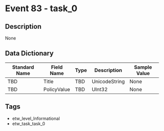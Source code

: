 # Event 83 - task_0

## Description
None

## Data Dictionary
|Standard Name|Field Name|Type|Description|Sample Value|
|---|---|---|---|---|
|TBD|Title|TBD|UnicodeString|None|None|
|TBD|PolicyValue|TBD|UInt32|None|None|

## Tags
* etw_level_Informational
* etw_task_task_0